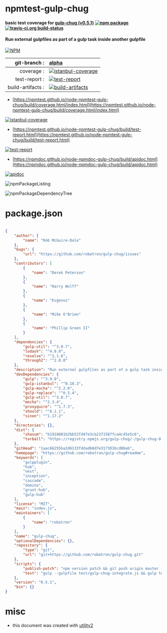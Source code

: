 # npmtest-gulp-chug

#### basic test coverage for  [gulp-chug (v0.5.1)](https://github.com/robatron/gulp-chug#readme)  [![npm package](https://img.shields.io/npm/v/npmtest-gulp-chug.svg?style=flat-square)](https://www.npmjs.org/package/npmtest-gulp-chug) [![travis-ci.org build-status](https://api.travis-ci.org/npmtest/node-npmtest-gulp-chug.svg)](https://travis-ci.org/npmtest/node-npmtest-gulp-chug)

#### Run external gulpfiles as part of a gulp task inside another gulpfile

[![NPM](https://nodei.co/npm/gulp-chug.png?downloads=true&downloadRank=true&stars=true)](https://www.npmjs.com/package/gulp-chug)

| git-branch : | [alpha](https://github.com/npmtest/node-npmtest-gulp-chug/tree/alpha)|
|--:|:--|
| coverage : | [![istanbul-coverage](https://npmtest.github.io/node-npmtest-gulp-chug/build/coverage.badge.svg)](https://npmtest.github.io/node-npmtest-gulp-chug/build/coverage.html/index.html)|
| test-report : | [![test-report](https://npmtest.github.io/node-npmtest-gulp-chug/build/test-report.badge.svg)](https://npmtest.github.io/node-npmtest-gulp-chug/build/test-report.html)|
| build-artifacts : | [![build-artifacts](https://npmtest.github.io/node-npmtest-gulp-chug/glyphicons_144_folder_open.png)](https://github.com/npmtest/node-npmtest-gulp-chug/tree/gh-pages/build)|

- [https://npmtest.github.io/node-npmtest-gulp-chug/build/coverage.html/index.html](https://npmtest.github.io/node-npmtest-gulp-chug/build/coverage.html/index.html)

[![istanbul-coverage](https://npmtest.github.io/node-npmtest-gulp-chug/build/screenCapture.buildCi.browser.%252Ftmp%252Fbuild%252Fcoverage.lib.html.png)](https://npmtest.github.io/node-npmtest-gulp-chug/build/coverage.html/index.html)

- [https://npmtest.github.io/node-npmtest-gulp-chug/build/test-report.html](https://npmtest.github.io/node-npmtest-gulp-chug/build/test-report.html)

[![test-report](https://npmtest.github.io/node-npmtest-gulp-chug/build/screenCapture.buildCi.browser.%252Ftmp%252Fbuild%252Ftest-report.html.png)](https://npmtest.github.io/node-npmtest-gulp-chug/build/test-report.html)

- [https://npmdoc.github.io/node-npmdoc-gulp-chug/build/apidoc.html](https://npmdoc.github.io/node-npmdoc-gulp-chug/build/apidoc.html)

[![apidoc](https://npmdoc.github.io/node-npmdoc-gulp-chug/build/screenCapture.buildCi.browser.%252Ftmp%252Fbuild%252Fapidoc.html.png)](https://npmdoc.github.io/node-npmdoc-gulp-chug/build/apidoc.html)

![npmPackageListing](https://npmtest.github.io/node-npmtest-gulp-chug/build/screenCapture.npmPackageListing.svg)

![npmPackageDependencyTree](https://npmtest.github.io/node-npmtest-gulp-chug/build/screenCapture.npmPackageDependencyTree.svg)



# package.json

```json

{
    "author": {
        "name": "Rob McGuire-Dale"
    },
    "bugs": {
        "url": "https://github.com/robatron/gulp-chug/issues"
    },
    "contributors": [
        {
            "name": "Derek Peterson"
        },
        {
            "name": "Harry Wolff"
        },
        {
            "name": "Evgenus"
        },
        {
            "name": "Mike O'Brien"
        },
        {
            "name": "Phillip Green II"
        }
    ],
    "dependencies": {
        "gulp-util": "^3.0.7",
        "lodash": "^4.0.0",
        "resolve": "^1.1.6",
        "through2": "^2.0.0"
    },
    "description": "Run external gulpfiles as part of a gulp task inside another gulpfile",
    "devDependencies": {
        "gulp": "^3.9.0",
        "gulp-istanbul": "^0.10.3",
        "gulp-mocha": "^2.2.0",
        "gulp-replace": "^0.5.4",
        "gulp-util": "^3.0.7",
        "mocha": "^2.3.4",
        "proxyquire": "^1.7.3",
        "should": "^8.1.1",
        "sinon": "^1.17.2"
    },
    "directories": {},
    "dist": {
        "shasum": "b1918881b2bb52fd47e3cb2371587fca4c45e5c6",
        "tarball": "https://registry.npmjs.org/gulp-chug/-/gulp-chug-0.5.1.tgz"
    },
    "gitHead": "1aac66255ba2d6133fddad68d7e317301bcd06ab",
    "homepage": "https://github.com/robatron/gulp-chug#readme",
    "keywords": [
        "gulpplugin",
        "hub",
        "nest",
        "inception",
        "cascade",
        "domino",
        "grunt-hub",
        "gulp-hub"
    ],
    "license": "MIT",
    "main": "index.js",
    "maintainers": [
        {
            "name": "robatron"
        }
    ],
    "name": "gulp-chug",
    "optionalDependencies": {},
    "repository": {
        "type": "git",
        "url": "git+https://github.com/robatron/gulp-chug.git"
    },
    "scripts": {
        "publish-patch": "npm version patch && git push origin master --tags && npm publish",
        "test": "gulp --gulpfile test/gulp-chug-integrate.js && gulp test"
    },
    "version": "0.5.1",
    "bin": {}
}
```



# misc
- this document was created with [utility2](https://github.com/kaizhu256/node-utility2)
